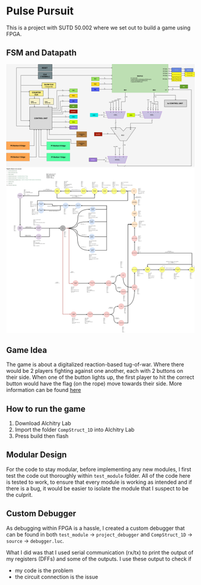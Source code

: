 # Pulse Pursuit
This is a project with SUTD 50.002 where we set out to build a game using FPGA.

## FSM and Datapath
![Datapath](./sources/CompStruct%20Datapath(3).png)
![FSM](./sources/statemachine%20test(4).png)


## Game Idea
The game is about a digitalized reaction-based tug-of-war. Where there would be 2 players fighting against one another, each with 2 buttons on their side. When one of the button lights up, the first player to hit the correct button would have the flag (on the rope) move towards their side. More information can be found [here](./sources/compstruct.pdf)

## How to run the game
1. Download Alchitry Lab
2. Import the folder `CompStruct_1D` into Alchitry Lab
3. Press build then flash

## Modular Design
For the code to stay modular, before implementing any new modules, I first test the code out thoroughly within `test_module` folder. All of the code here is tested to work, to ensure that every module is working as intended and if there is a bug, it would be easier to isolate the module that I suspect to be the culprit.

## Custom Debugger
As debugging within FPGA is a hassle, I created a custom debugger that can be found in both `test_module` -> `project_debugger` and `CompStruct_1D` -> `source` -> `debugger.luc`.

What I did was that I used serial communication (rx/tx) to print the output of my registers (DFFs) and some of the outputs. I use these output to check if
- my code is the problem
- the circuit connection is the issue